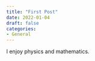 ```yaml
---
title: "First Post"
date: 2022-01-04
draft: false
categories:
- General
---
```


I enjoy physics and mathematics.
